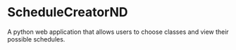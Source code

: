 # ScheduleCreatorND
A python web application that allows users to choose classes and view their possible schedules.
